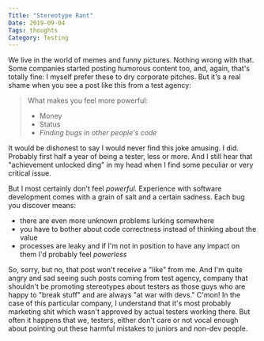 ```yaml
---
Title: "Stereotype Rant"
Date: 2019-09-04
Tags: thoughts
Category: Testing
---
```


We live in the world of memes and funny pictures. Nothing wrong with that. Some companies started posting humorous content too, and, again, that's totally fine: I myself prefer these to dry corporate pitches. But it's a real shame when you see a post like this from a test agency: 

> What makes you feel more powerful:
> 
> * Money
> * Status
> * *Finding bugs in other people's code*


It would be dishonest to say I would never find this joke amusing. I did. Probably first half a year of being a tester, less or more. And I still hear that "achievement unlocked ding" in my head when I find some peculiar or very critical issue. 

But I most certainly don't feel *powerful.* Experience with software development comes with a grain of salt and a certain sadness. Each bug you discover means:

* there are even more unknown problems lurking somewhere
* you have to bother about code correctness instead of thinking about the value
* processes are leaky and if I'm not in position to have any impact on them I'd probably feel *powerless*

So, sorry, but no, that post won't receive a "like" from me. And I'm quite angry and sad seeing such posts coming from test agency, company that shouldn't be promoting stereotypes about testers as those guys who are happy to "break stuff" and are always "at war with devs." C'mon! In the case of this particular company, I understand that it's most probably marketing shit which wasn't approved by actual testers working there. But often it happens that we, testers, either don't care or not vocal enough about pointing out these harmful mistakes to juniors and non-dev people.

